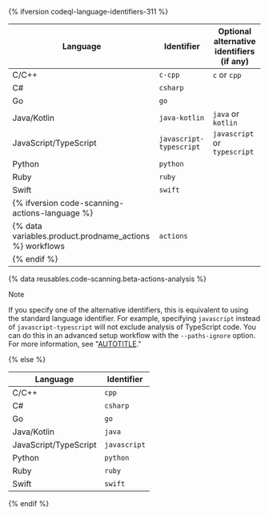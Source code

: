 {% ifversion codeql-language-identifiers-311 %}

| Language | Identifier | Optional alternative identifiers (if any)
|------------------|------------------- | ---------------
| C/C++ | `c-cpp` | `c` or `cpp` |
| C# | `csharp` |
| Go | `go` |
| Java/Kotlin | `java-kotlin` | `java` or `kotlin` |
| JavaScript/TypeScript | `javascript-typescript` | `javascript` or `typescript` |
| Python | `python` |
| Ruby | `ruby` |
| Swift | `swift` |
| {% ifversion code-scanning-actions-language %} |
{% data variables.product.prodname_actions %} workflows | `actions`
| {% endif %}

{% data reusables.code-scanning.beta-actions-analysis %}

> [!NOTE]
> If you specify one of the alternative identifiers, this is equivalent to using the standard language identifier. For example, specifying `javascript` instead of `javascript-typescript` will not exclude analysis of TypeScript code. You can do this in an advanced setup workflow with the `--paths-ignore` option. For more information, see "[AUTOTITLE](/code-security/code-scanning/creating-an-advanced-setup-for-code-scanning/customizing-your-advanced-setup-for-code-scanning#specifying-directories-to-scan)."

{% else %}

| Language | Identifier
|------------------|-------------------
| C/C++ | `cpp`
| C# | `csharp`
| Go | `go`
| Java/Kotlin | `java`
| JavaScript/TypeScript | `javascript`
| Python | `python`
| Ruby | `ruby`
| Swift | `swift`

{% endif %}
